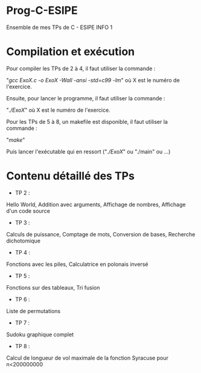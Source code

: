 # Prog-C-ESIPE
Ensemble de mes TPs de C - ESIPE INFO 1

# Compilation et exécution

Pour compiler les TPs de 2 à 4, il faut utiliser la commande :

"*gcc ExoX.c -o ExoX -Wall -ansi -std=c99 -lm*" où X est le numéro de l'exercice.

Ensuite, pour lancer le programme, il faut utiliser la commande :

"*./ExoX*" où X est le numéro de l'exercice.

Pour les TPs de 5 à 8, un makefile est disponible, il faut utiliser la commande :

"*make*"

Puis lancer l'exécutable qui en ressort ("*./ExoX*" ou "./main" ou ...)

# Contenu détaillé des TPs

- TP 2 :

Hello World, Addition avec arguments, Affichage de nombres, Affichage d'un code source

- TP 3 :

Calculs de puissance, Comptage de mots, Conversion de bases, Recherche dichotomique

- TP 4 :

Fonctions avec les piles, Calculatrice en polonais inversé

- TP 5 :

Fonctions sur des tableaux, Tri fusion

- TP 6 :

Liste de permutations

- TP 7 :

Sudoku graphique complet

- TP 8 :

Calcul de longueur de vol maximale de la fonction Syracuse pour n<200000000
